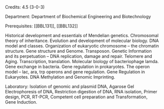 Credits: 4.5 (3-0-3)

Department: Department of Biochemical Engineering and Biotechnology

Prerequisites: [[BBL131]], [[BBL132]]

Historical development and essentials of Mendelian genetics. Chromosomal theory of inheritance. Evolution and development of molecular biology. DNA model and classes. Organization of eukaryotic chromosome – the chromatin structure. Gene structure and Genome. Transposon. Genetic Information and its perpetuation – DNA replication, damage and repair. Telomere and Aging. Transcription, translation. Molecular biology of bacteriophage lamda. Gene exchange in bacteria. Gene regulation in prokaryotes. The operon model – lac, ara, trp operons and gene regulation. Gene Regulation in Eukaryotes. DNA Methylation and Genomic Imprinting.

Laboratory: Isolation of genomic and plasmid DNA, Agarose Gel Electrophoresis of DNA, Restriction digestion of DNA, RNA isolation, Primer design, PCR, RT-PCR, Competent cell preparation and Transformation, Gene Induction.